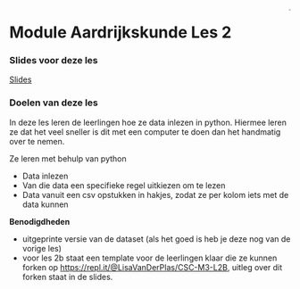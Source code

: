 <img src="/Users/lisa/Python_in_de_klas/Module-Aardrijkskunde/Les 1/Logo cs-certificate.jpg"
style="zoom:20%" align="right">
# Module Aardrijkskunde Les 2

### Slides voor deze les

[Slides](https://slides.com/lisavanderplas/pidk-m3-l2a#/)

### Doelen van deze les

In deze les leren de leerlingen hoe ze data inlezen in python. Hiermee leren ze dat het veel sneller is dit met een computer te doen dan het handmatig over te nemen. 

Ze leren met behulp van python

- Data inlezen
- Van die data een specifieke regel uitkiezen om te lezen
- Data vanuit een csv opstukken in hakjes, zodat ze per kolom iets met de data kunnen

**Benodigdheden**

- uitgeprinte versie van de dataset (als het goed is heb je deze nog van de vorige les)
- voor les 2b staat een template voor de leerlingen klaar die ze kunnen forken op https://repl.it/@LisaVanDerPlas/CSC-M3-L2B, uitleg over dit forken staat in de slides.

